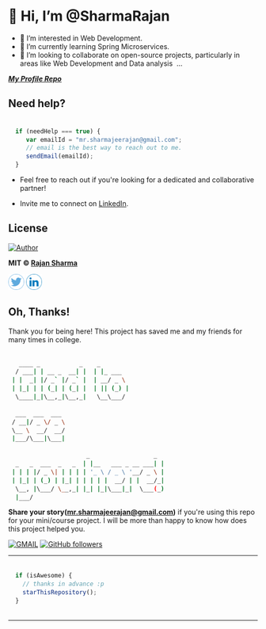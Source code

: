 # 👋 Hi, I’m @SharmaRajan
- 👀 I’m interested in Web Development.
- 🌱 I’m currently learning Spring Microservices.
- 💞️ I’m looking to collaborate on open-source projects, particularly in areas like Web Development and Data analysis  ... 

<!-- - 📫 You can reach me on

  LinkedIn: https://www.linkedin.com/in/rajan-kumar-sharma-709a17229/
  
  Gmail: mr.sharmajeerajan@gmail.com -->

<!---
SharmaRajan/SharmaRajan is a ✨ special ✨ repository because its `README.md` (this file) appears on your GitHub profile.
You can click the Preview link to take a look at your changes.
--->

***[My Profile Repo](https://github.com/SharmaRajan/SharmaRajan)***


## Need help?

```javascript

  if (needHelp === true) {
     var emailId = "mr.sharmajeerajan@gmail.com";
     // email is the best way to reach out to me.
     sendEmail(emailId);
  }

```
* Feel free to reach out if you're looking for a dedicated and collaborative partner!

<!-- * Feel free to contact me via [Facebook](https://www.facebook.com/profile.php?id=100074254072304). -->

* Invite me to connect on [LinkedIn](https://www.linkedin.com/in/rajan-kumar-sharma-709a17229/).

<!-- [![Facebook](https://img.shields.io/static/v1.svg?label=follow&message=@RajanSharma&color=9cf&logo=facebook&style=flat&logoColor=white&colorA=informational)](https://www.facebook.com/profile.php?id=100074254072304)   -->
<!-- [![Instagram](https://img.shields.io/static/v1.svg?label=follow&message=@RajanSharma&color=grey&logo=instagram&style=flat&logoColor=white&colorA=critical)](https://www.instagram.com/impervious.aviral/) 
[![LinkedIn](https://img.shields.io/static/v1.svg?label=connect&message=@RajanSharma&color=success&logo=linkedin&style=flat&logoColor=white&colorA=blue)](https://www.linkedin.com/in/rajan-kumar-sharma-709a17229/) -->


## License

<!-- [![GitHub license](https://img.shields.io/github/license/SharmRajan/Library-Management-System.svg?style=social&logo=github)](https://github.com/SharmaRajan/SharmaRajan)  -->
[![Author](https://img.shields.io/static/v1.svg?label=Author&message=@SharmaRajan&logo=github&style=social)](https://github.com/SharmaRajan/)

**MIT &copy; [Rajan Sharma](https://github.com/SharmaRajan/SharmaRajan)**


<a href="https://x.com/RajanS5259"><img src="images5/twitter.png" width="32px" height="32px"></a> <a href="https://www.linkedin.com/in/rajan-kumar-sharma-709a17229/"><img src="images5/linkedin.png" width="32px" height="32px"></a>
<!-- <a href="https://www.facebook.com/profile.php?id=100074254072304"><img src="images5/facebook.png" width="32px" height="32px"></a>  -->


## Oh, Thanks!

Thank you for being here!
This project has saved me and my friends for many times in college.

```bash

   ____ _           _    _                   
  / ___| | __ _  __| |  | |_ ___             
 | |  _| |/ _` |/ _` |  | __/ _ \            
 | |_| | | (_| | (_| |  | || (_) |           
  \____|_|\__,_|\__,_|   \__\___/ 

  ___  ___  ___                             
 / __|/ _ \/ _ \                            
 \__ \  __/  __/                            
 |___/\___|\___|                        

                      _                  _
  _   _  ___  _   _  | |__   ___ _ __ ___| |
 | | | |/ _ \| | | | | '_ \ / _ \ '__/ _ \ |
 | |_| | (_) | |_| | | | | |  __/ | |  __/_|
  \__, |\___/ \__,_| |_| |_|\___|_|  \___(_)
  |___/                                     


```




**Share your story([mr.sharmajeerajan@gmail.com](https://mail.google.com/mail/))** if you're using this repo for your mini/course project. I will be more than happy to know how does this project helped you.

[![GMAIL](https://img.shields.io/static/v1.svg?label=send&message=mr.sharmajeerajan@gmail.com&color=red&logo=gmail&style=social)](mailto:mr.sharmajeerajan@gmail.com) [![GitHub followers](https://img.shields.io/github/followers/SharmaRajan.svg?label=Follow&style=social)](https://github.com/SharmaRajan)


<!-- [![Email Badge](https://img.shields.io/badge/Gmail-Contact_Me-green?style=flat-square&logo=gmail&logoColor=FFFFFF&labelColor=3A3B3C&color=62F1CD)](mailto:mr.sharmajeerajan@gmail.com) -->

------

```javascript

  if (isAwesome) {
    // thanks in advance :p
    starThisRepository();
  }
  
```

-------

